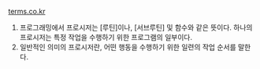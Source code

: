 [terms.co.kr](http://www.terms.co.kr/procedure.htm)

1. 프로그래밍에서 프로시저는 [루틴]이나, [서브루틴] 및 함수와 같은 뜻이다. 하나의 프로시저는 특정 작업을 수행하기 위한 프로그램의 일부이다.
2. 일반적인 의미의 프로시저란, 어떤 행동을 수행하기 위한 일련의 작업 순서를 말한다.

